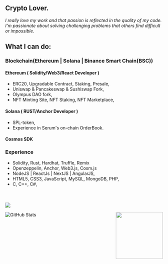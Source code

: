 <h2 font-weight="bold">Crypto Lover.</h2>

*I really love my work and that passion is reflected in the quality of my code.
I'm passionate about solving challenging problems that others find difficult or impossible.*

## What I can do:

### Blockchain(Ethereum | Solana | Binance Smart Chain(BSC)) 

  #### Ethereum ( Solidity/Web3/React Developer )
  * ERC20, Upgradable Contract, Staking, Presale,
  * Uniswap & Pancakeswap & Sushiswap Fork,
  * Olympus DAO fork,
  * NFT Minting Site, NFT Staking, NFT Marketplace,
  #### Solana ( RUST/Anchor Developer )
  * SPL-token, 
  * Experience in Serum's on-chain OrderBook.  
  #### Cosmos SDK
  

### Experience 
  * Solidity, Rust, Hardhat, Truffle, Remix
  * Openzeppelin, Anchor, Web3.js, Cosm.js
  * NodeJS | ReactJs | NextJS | AngularJS,
  * HTML5, CSS3, JavaScript, MySQL, MongoDB, PHP,
  * C, C++, C#,
####

<br />

![](https://komarev.com/ghpvc/?username=CryptoKG94&color=dc143c)

 <img align="right" height="150px" src="https://github-readme-stats.vercel.app/api/top-langs?username=CryptoKG94&layout=compact&theme=monokai&count_private=true&exclude_repo=CryptoKG94.github.io&hide=php">

![GitHub Stats](https://github-readme-stats.vercel.app/api?username=CryptoKG94&theme=dark&show_icons=true&count_private=true&exclude_repo=CryptoKG94.github.io)
